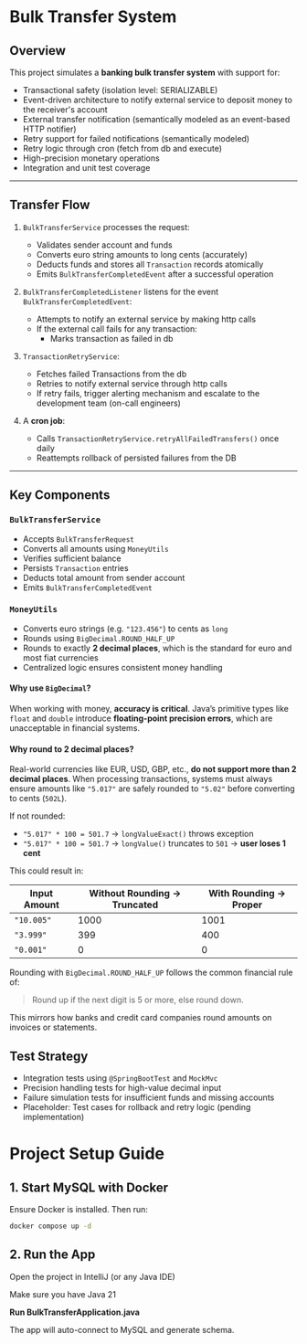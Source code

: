 # Bulk Transfer System

## Overview

This project simulates a **banking bulk transfer system** with support for:

- Transactional safety (isolation level: SERIALIZABLE)
- Event-driven architecture to notify external service to deposit money to the receiver's account
- External transfer notification (semantically modeled as an event-based HTTP notifier)
- Retry support for failed notifications (semantically modeled)
- Retry logic through cron (fetch from db and execute)
- High-precision monetary operations 
- Integration and unit test coverage

---

## Transfer Flow

1. `BulkTransferService` processes the request:
    - Validates sender account and funds
    - Converts euro string amounts to long cents (accurately)
    - Deducts funds and stores all `Transaction` records atomically
    - Emits `BulkTransferCompletedEvent` after a successful operation

2. `BulkTransferCompletedListener` listens for the event `BulkTransferCompletedEvent`:
    - Attempts to notify an external service by making http calls
    - If the external call fails for any transaction:
        - Marks transaction as failed in db

3. `TransactionRetryService`:
    - Fetches failed Transactions from the db
    - Retries to notify external service through http calls
    - If retry fails, trigger alerting mechanism and escalate to the development team (on-call engineers)

4. A **cron job**:
    - Calls `TransactionRetryService.retryAllFailedTransfers()` once daily
    - Reattempts rollback of persisted failures from the DB

---

## Key Components

### `BulkTransferService`
- Accepts `BulkTransferRequest`
- Converts all amounts using `MoneyUtils`
- Verifies sufficient balance
- Persists `Transaction` entries
- Deducts total amount from sender account
- Emits `BulkTransferCompletedEvent`

### `MoneyUtils`
- Converts euro strings (e.g. `"123.456"`) to cents as `long`
- Rounds using `BigDecimal.ROUND_HALF_UP`
- Rounds to exactly **2 decimal places**, which is the standard for euro and most fiat currencies
- Centralized logic ensures consistent money handling

#### Why use `BigDecimal`?

When working with money, **accuracy is critical**. Java’s primitive types like `float` and `double` introduce **floating-point precision errors**, which are unacceptable in financial systems.


#### Why round to 2 decimal places?

Real-world currencies like EUR, USD, GBP, etc., **do not support more than 2 decimal places**. When processing transactions, systems must always ensure amounts like `"5.017"` are safely rounded to `"5.02"` before converting to cents (`502L`).

If not rounded:

- `"5.017" * 100 = 501.7` → `longValueExact()` throws exception
- `"5.017" * 100 = 501.7` → `longValue()` truncates to `501` → **user loses 1 cent**

This could result in:

| Input Amount | Without Rounding → Truncated | With Rounding → Proper |
|--------------|------------------------------|-------------------------|
| `"10.005"`   | 1000                         | 1001                   |
| `"3.999"`    | 399                          | 400                    |
| `"0.001"`    | 0                            | 0                      |

Rounding with `BigDecimal.ROUND_HALF_UP` follows the common financial rule of:

> Round up if the next digit is 5 or more, else round down.

This mirrors how banks and credit card companies round amounts on invoices or statements.

## Test Strategy

- Integration tests using `@SpringBootTest` and `MockMvc`
- Precision handling tests for high-value decimal input
- Failure simulation tests for insufficient funds and missing accounts
- Placeholder: Test cases for rollback and retry logic (pending implementation)

# Project Setup Guide

## 1. Start MySQL with Docker

Ensure Docker is installed. Then run:

```bash
docker compose up -d
```

## 2. Run the App

Open the project in IntelliJ (or any Java IDE)

Make sure you have Java 21

**Run BulkTransferApplication.java**

The app will auto-connect to MySQL and generate schema.